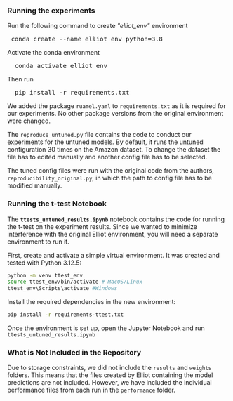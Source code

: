 

### Running the experiments
Run the following command to create <em>"elliot_env"</em> environment</li>

</p>
<pre>
 conda create --name elliot_env python=3.8
</pre>

<p>Activate the conda environment</p>
<pre>
  conda activate elliot_env
</pre>
Then run
<pre>
  pip install -r requirements.txt
</pre>

We added the package `ruamel.yaml` to `requirements.txt` as it is required for our experiments. No other package versions from the original environment were changed.  

The  `reproduce_untuned.py` file contains the code to conduct our experiments for the untuned models. By default, it runs the untuned configuration 30 times on the Amazon dataset. To change the dataset the file has to edited manually and another config file has to be selected.

The tuned config files were run with the original code from the authors, `reproducibility_original.py`, in which the path to config file has to be modified manually.


### Running the t-test Notebook  

The **`ttests_untuned_results.ipynb`** notebook contains the code for running the t-test on the experiment results. Since we wanted to minimize interference with the original Elliot environment, you will need a separate environment to run it.  

First, create and activate a simple virtual environment. It was created and tested with Python 3.12.5:  

```bash
python -m venv ttest_env
source ttest_env/bin/activate # MacOS/Linux
ttest_env\Scripts\activate #Windows
```

Install the required dependencies in the new environment:  

```bash
pip install -r requirements-ttest.txt
```

Once the environment is set up, open the Jupyter Notebook and run `ttests_untuned_results.ipynb`


### What is Not Included in the Repository

Due to storage constraints, we did not include the `results` and `weights` folders. This means that the files created by Elliot containing the model predictions are not included. However, we have included the individual performance files from each run in the `performance` folder.


